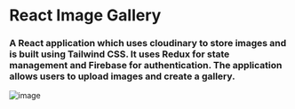 # React Image Gallery

### A React application which uses cloudinary to store images and is built using Tailwind CSS. It uses Redux for state management and Firebase for authentication. The application allows users to upload images and create a gallery.


![image](https://github.com/user-attachments/assets/f06e0924-3f66-412f-a1e9-db92f230346a)
